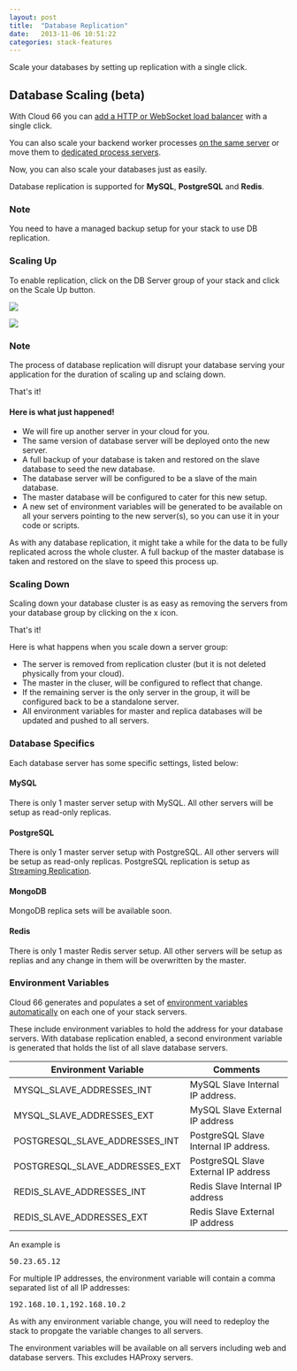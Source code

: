 ```yaml
---
layout: post
title:  "Database Replication"
date:   2013-11-06 10:51:22
categories: stack-features
---
```


<p class="lead">Scale your databases by setting up replication with a single click.</p>

## Database Scaling (beta)
With Cloud 66 you can [add a HTTP or WebSocket load balancer](/stack-features/load-balancers.html) with a single click.

You can also scale your backend worker processes [on the same server](/stack-features/proc-files.html) or move them to [dedicated process servers](/stack-features/standalone-process-servers.html).

Now, you can also scale your databases just as easily.

Database replication is supported for **MySQL**, **PostgreSQL** and **Redis**.

<div class="notice">
	<h3>Note</h3>
	<p>You need to have a managed backup setup for your stack to use DB replication.</p>
</div>


### Scaling Up

To enable replication, click on the DB Server group of your stack and click on the Scale Up button. 

![](http://cdn.cloud66.com/images/help/db_scaleup.png)

![](http://cdn.cloud66.com.s3.amazonaws.com/images/help/db_scaled.png)

<div class="notice notice-danger">
	<h3>Note</h3>
	<p>The process of database replication will disrupt your database serving your application for the duration of scaling up and sclaing down.</p>
</div>

That's it!

#### Here is what just happened!

- We will fire up another server in your cloud for you. 
- The same version of database server will be deployed onto the new server.
- A full backup of your database is taken and restored on the slave database to seed the new database.
- The database server will be configured to be a slave of the main database.
- The master database will be configured to cater for this new setup.
- A new set of environment variables will be generated to be available on all your servers pointing to the new server(s), so you can use it in your code or scripts.

As with any database replication, it might take a while for the data to be fully replicated across the whole cluster. A full backup of the master database is taken and restored on the slave to speed this process up.

### Scaling Down
Scaling down your database cluster is as easy as removing the servers from your database group by clicking on the x icon.

That's it!

Here is what happens when you scale down a server group:

- The server is removed from replication cluster (but it is not deleted physically from your cloud).
- The master in the cluser, will be configured to reflect that change.
- If the remaining server is the only server in the group, it will be configured back to be a standalone server.
- All environment variables for master and replica databases will be updated and pushed to all servers.

### Database Specifics
Each database server has some specific settings, listed below:

#### MySQL
There is only 1 master server setup with MySQL. All other servers will be setup as read-only replicas.

#### PostgreSQL
There is only 1 master server setup with PostgreSQL. All other servers will be setup as read-only replicas. PostgreSQL replication is setup as [Streaming Replication](http://wiki.postgresql.org/wiki/Streaming_Replication).

#### MongoDB
MongoDB replica sets will be available soon.

#### Redis
There is only 1 master Redis server setup. All other servers will be setup as replias and any change in them will be overwritten by the master.

### Environment Variables
Cloud 66 generates and populates a set of [environment variables automatically](/stack-features/auto-generated-environment-variables.html) on each one of your stack servers.

These include environment variables to hold the address for your database servers. With database replication enabled, a second environment variable is generated that holds the list of all slave database servers.

<table class='table table-bordered table-striped'>
	<thead>
		<tr>
			<th>Environment Variable</th>
			<th>Comments</th>
		</tr>
	</thead>
	<tbody>
		<tr>
			<td>MYSQL_SLAVE_ADDRESSES_INT</td>
			<td>MySQL Slave Internal IP address.</td>
		</tr>
		<tr>
			<td>MYSQL_SLAVE_ADDRESSES_EXT</td>
			<td>MySQL Slave External IP address</td>
		</tr>
		<tr>
			<td>POSTGRESQL_SLAVE_ADDRESSES_INT</td>
			<td>PostgreSQL Slave Internal IP address.</td>
		</tr>
		<tr>
			<td>POSTGRESQL_SLAVE_ADDRESSES_EXT</td>
			<td>PostgreSQL Slave External IP address</td>
		</tr>
		<tr>
			<td>REDIS_SLAVE_ADDRESSES_INT</td>
			<td>Redis Slave Internal IP address</td>
		</tr>
		<tr>
			<td>REDIS_SLAVE_ADDRESSES_EXT</td>
			<td>Redis Slave External IP address</td>
		</tr>
	</tbody>
</table>

An example is
<pre class="terminal">
50.23.65.12
</pre>

For multiple IP addresses, the environment variable will contain a comma separated list of all IP addresses: 

<pre class="terminal">
192.168.10.1,192.168.10.2
</pre>

As with any environment variable change, you will need to redeploy the stack to propgate the variable changes to all servers. 

The environment variables will be available on all servers including web and database servers. This excludes HAProxy servers.
